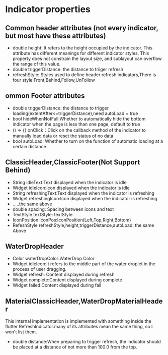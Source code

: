# Indicator properties

## Common header attributes (not every indicator, but most have these attributes)
* double  height: It refers to the height occupied by the indicator. This attribute has different meanings for different indicator styles.
  This property does not constrain the layout size, and sublayout can overflow the range of this value.
* double triggerDistance: the distance to triiger refresh
* refreshStyle: Styles used to define header refresh indicators,There is four style:Front,Behind,Follow,UnFollow


## ommon Footer attributes
* double triggerDistance: the distance to trigger loading(extentAfter<=triggerDistance),need autoLoad = true
* bool hideWhenNotFull:Whether to automatically hide the bottom indicator when the page is less than one page, default to true
* () => {} onClick：Click on the callback method of the indicator to manually load data or reset the status of no data
* bool autoLoad: Whether to turn on the function of automatic loading at a certain distance


## ClassicHeader,ClassicFooter(Not Support Behind)
* String idleText:Text displayed when the indicator is idle
* Widget idleIcon:Icon displayed when the indicator is idle
* String  refreshingText:Text displayed when the indicator is refreshing
* Widget  refreshingIcon:Icon displayed when the indicator is refreshing
* .....the same above
* double spacing: Spacing between icons and text
* TextStyle textStyle: textStyle
* IconPosition iconPos:IconPosition(Left,Top,Right,Bottom)
* RefeshStyle refreshStyle,height,triggerDistance,autoLoad: the same Above



## WaterDropHeader
* Color waterDropColor:WaterDrop Color
* Widget idleIcon:It refers to the middle part of the water droplet in the process of user dragging.
* Widget refresh: Content displayed during refresh
* Widget complete:Content displayed during complete
* Widget failed:Content displayed during fail

## MaterialClassicHeader,WaterDropMaterialHeader
This internal implementation is implemented with something inside the flutter RefreshIndicator.many of its attributes mean the same thing, so I won't list them.
* double distance:When preparing to trigger refresh, the indicator should be placed at a distance of not more than 100.0 from the top.

